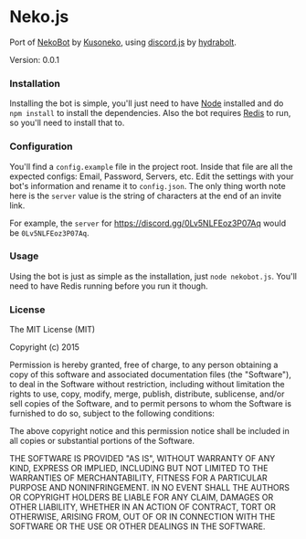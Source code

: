 # Neko.js
Port of [NekoBot](https://github.com/Kusoneko/Nekobot) by [Kusoneko](https://github.com/Kusoneko), using [discord.js](https://github.com/hydrabolt/discord.js) by [hydrabolt](https://github.com/hydrabolt).

Version: 0.0.1

### Installation
Installing the bot is simple, you'll just need to have [Node](https://nodejs.org/) installed and do `npm install` to install the dependencies. Also the bot requires [Redis](http://redis.io/) to run, so you'll need to install that to.

### Configuration
You'll find a `config.example` file in the project root. Inside that file are all the expected configs: Email, Password, Servers, etc. Edit the settings with your bot's information and rename it to `config.json`. The only thing worth note here is the `server` value is the string of characters at the end of an invite link.

For example, the `server` for https://discord.gg/0Lv5NLFEoz3P07Aq would be `0Lv5NLFEoz3P07Aq`.

### Usage
Using the bot is just as simple as the installation, just `node nekobot.js`. You'll need to have Redis running before you run it though.

### License
The MIT License (MIT)

Copyright (c) 2015

Permission is hereby granted, free of charge, to any person obtaining a copy
of this software and associated documentation files (the "Software"), to deal
in the Software without restriction, including without limitation the rights
to use, copy, modify, merge, publish, distribute, sublicense, and/or sell
copies of the Software, and to permit persons to whom the Software is
furnished to do so, subject to the following conditions:

The above copyright notice and this permission notice shall be included in all
copies or substantial portions of the Software.

THE SOFTWARE IS PROVIDED "AS IS", WITHOUT WARRANTY OF ANY KIND, EXPRESS OR
IMPLIED, INCLUDING BUT NOT LIMITED TO THE WARRANTIES OF MERCHANTABILITY,
FITNESS FOR A PARTICULAR PURPOSE AND NONINFRINGEMENT. IN NO EVENT SHALL THE
AUTHORS OR COPYRIGHT HOLDERS BE LIABLE FOR ANY CLAIM, DAMAGES OR OTHER
LIABILITY, WHETHER IN AN ACTION OF CONTRACT, TORT OR OTHERWISE, ARISING FROM,
OUT OF OR IN CONNECTION WITH THE SOFTWARE OR THE USE OR OTHER DEALINGS IN THE
SOFTWARE.
